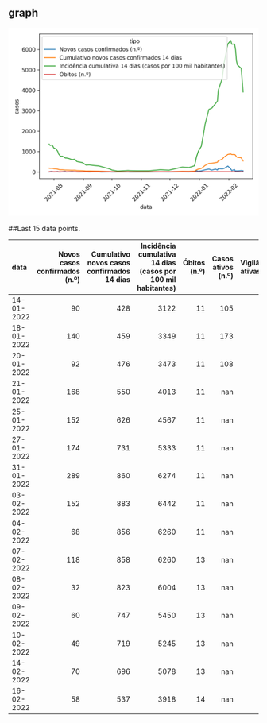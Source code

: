 ## graph

![](time-series.png)

##Last 15 data points.

| data       |   Novos casos confirmados (n.º) |   Cumulativo novos casos confirmados 14 dias |   Incidência cumulativa 14 dias (casos por 100 mil habitantes) |   Óbitos (n.º) |   Casos ativos (n.º) |   Vigilâncias ativas (n.º) |
|:-----------|--------------------------------:|---------------------------------------------:|---------------------------------------------------------------:|---------------:|---------------------:|---------------------------:|
| 14-01-2022 |                              90 |                                          428 |                                                           3122 |             11 |                  105 |                         85 |
| 18-01-2022 |                             140 |                                          459 |                                                           3349 |             11 |                  173 |                        128 |
| 20-01-2022 |                              92 |                                          476 |                                                           3473 |             11 |                  108 |                        nan |
| 21-01-2022 |                             168 |                                          550 |                                                           4013 |             11 |                  nan |                        nan |
| 25-01-2022 |                             152 |                                          626 |                                                           4567 |             11 |                  nan |                        nan |
| 27-01-2022 |                             174 |                                          731 |                                                           5333 |             11 |                  nan |                        nan |
| 31-01-2022 |                             289 |                                          860 |                                                           6274 |             11 |                  nan |                        nan |
| 03-02-2022 |                             152 |                                          883 |                                                           6442 |             11 |                  nan |                        nan |
| 04-02-2022 |                              68 |                                          856 |                                                           6260 |             11 |                  nan |                        nan |
| 07-02-2022 |                             118 |                                          858 |                                                           6260 |             13 |                  nan |                        nan |
| 08-02-2022 |                              32 |                                          823 |                                                           6004 |             13 |                  nan |                        nan |
| 09-02-2022 |                              60 |                                          747 |                                                           5450 |             13 |                  nan |                        nan |
| 10-02-2022 |                              49 |                                          719 |                                                           5245 |             13 |                  nan |                        nan |
| 14-02-2022 |                              70 |                                          696 |                                                           5078 |             13 |                  nan |                        nan |
| 16-02-2022 |                              58 |                                          537 |                                                           3918 |             14 |                  nan |                        nan |
